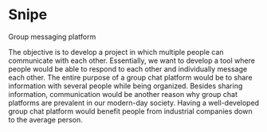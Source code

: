 # Snipe
Group messaging platform

The objective is to develop a project in which multiple people can communicate with
each other. Essentially, we want to develop a tool where people would be able to
respond to each other and individually message each other. The entire purpose of a
group chat platform would be to share information with several people while being
organized. Besides sharing information, communication would be another reason
why group chat platforms are prevalent in our modern-day society. Having a well-developed
group chat platform would benefit people from industrial companies down to the average person.
